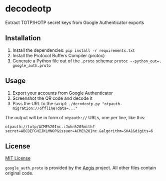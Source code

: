 # decodeotp

Extract TOTP/HOTP secret keys from Google Authenticator exports

## Installation
1. Install the dependencies: `pip install -r requirements.txt`
2. Install the Protocol Buffers Compiler (protoc)
3. Generate a Python file out of the `.proto` schema: `protoc --python_out=. google_auth.proto`

## Usage
1. Export your accounts from Google Authenticator
2. Screenshot the QR code and decode it 
3. Pass the URL to the script: `./decodeotp.py "otpauth-migration://offline?data=..."`

The output will be in form of `otpauth://` URLs, one per line, like this:
```
otpauth://totp/ACME%20Inc.:John%20Smith?secret=ABCDEFGHIJKLMNOP&issuer=ACME%20Inc.&algorithm=SHA1&digits=6
```

## License
[MIT License](LICENSE)

`google_auth.proto` is provided by the [Aegis](https://github.com/beemdevelopment/Aegis) project. All other files contain original code.

